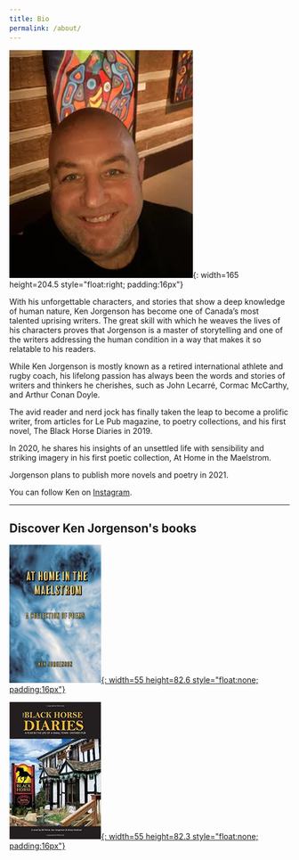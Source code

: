 ```yaml
---
title: Bio
permalink: /about/
---
```


![Ken Jorgenson](/images/img-about-1.png){: width=165 height=204.5 style="float:right; padding:16px"}

With his unforgettable characters, and stories that show a deep knowledge of human nature,  Ken Jorgenson has become one of Canada’s most talented uprising writers. The great skill with which he weaves the lives of his characters proves that Jorgenson is a master of storytelling and one of the writers addressing the human condition in a way that makes it so relatable to his readers.

While Ken Jorgenson is mostly known as a retired international athlete and rugby coach, his lifelong passion has always been the words and stories of writers and thinkers he cherishes, such as John Lecarré, Cormac McCarthy, and Arthur Conan Doyle.

The avid reader and nerd jock has finally taken the leap to become a prolific writer, from articles for Le Pub magazine, to poetry collections, and his first novel, The Black Horse Diaries in 2019.

In 2020, he shares his insights of an unsettled life with sensibility and striking imagery in his first poetic collection, At Home in the Maelstrom. 

Jorgenson plans to publish more novels and poetry in 2021.

You can follow Ken on [Instagram](https://www.instagram.com/kennyjorgenson/).

***

## Discover Ken Jorgenson's books


[![At home in the maelstrom](/images/img-books-maelstrom-1.png){: width=55 height=82.6 style="float:none; padding:16px"}](http://www.amazon.ca/At-Home-Maelstrom-Collection-Poems/dp/B08NMP2386/ref=sr_1_1?dchild=1&keywords=At+home+in+the+maelstrom+by+Ken+Jorgenson&qid=1615220718&sr=8-1)


[![The Black Horse Diaries](/images/img-books-bh-1.jpg){: width=55 height=82.3 style="float:none; padding:16px"}](http://www.amazon.ca/Black-Horse-Diaries-Small-Ontario/dp/169338549X/ref=pd_sim_1?pd_rd_w=rYCm9&pf_rd_p=ee332eae-116a-4f86-a77d-d3527e938650&pf_rd_r=PFWYKQX3Q18FTCHFADSB&pd_rd_r=b9eaad20-d5fd-47a4-aa70-5020c23dfb8a&pd_rd_wg=6097R&pd_rd_i=169338549X&psc=1)
